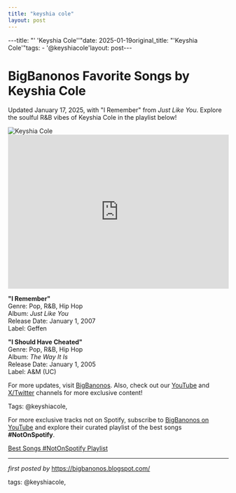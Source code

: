 ```yaml
---
title: "keyshia cole"
layout: post
---
```

---title: "' 'Keyshia Cole''"date: 2025-01-19original_title: "'Keyshia Cole'"tags:  - '@keyshiacole'layout: post---<!-- Title of the Post --><h1 >BigBanonos Favorite Songs by Keyshia Cole</h1> <!-- Introductory Text --><p >Updated January 17, 2025, with "I Remember" from <em>Just Like You</em>. Explore the soulful R&B vibes of Keyshia Cole in the playlist below!</p> <!-- Featured Image --><div > <img src="https://i.scdn.co/image/ab6761610000e5eb1ab13fdacbb8017ec4087ca9" alt="Keyshia Cole" /></div> <!-- Spotify Embed --><div > <iframe src="https://open.spotify.com/embed/playlist/5HrgFXMF5NLIkREghlnqTD?utm_source=generator" width="100%" height="352" frameborder="0" allowfullscreen="" allow="autoplay; clipboard-write; encrypted-media; fullscreen; picture-in-picture" loading="lazy"></iframe></div> <!-- Song Information --><div > <p><strong>"I Remember"</strong><br> Genre: Pop, R&B, Hip Hop<br> Album: <em>Just Like You</em><br> Release Date: January 1, 2007<br> Label: Geffen</p> <p><strong>"I Should Have Cheated"</strong><br> Genre: Pop, R&B, Hip Hop<br> Album: <em>The Way It Is</em><br> Release Date: January 1, 2005<br> Label: A&M (UC)</p></div> <!-- Footer Links --><div > <p>For more updates, visit <a href="https://bigbanonos.blogspot.com/" target="_blank">BigBanonos</a>. Also, check out our <a href="https://www.youtube.com/@BigBanonos" target="_blank">YouTube</a> and <a href="https://x.com/bigbanonos" target="_blank">X/Twitter</a> channels for more exclusive content!</p></div> <!-- Tags --><p >Tags: @keyshiacole,</p><!--Subscribe and Playlist Links--><div>    <p>For more exclusive tracks not on Spotify, subscribe to <a href="https://www.youtube.com/@BigBanonos" target="_blank">BigBanonos on YouTube</a> and explore their curated playlist of the best songs <strong>#NotOnSpotify</strong>.</p>    <p><a href="https://www.youtube.com/playlist?list=PLtuNtuTatqI0kFahUCbtbfenC_ET5O_tr" target="_blank">Best Songs #NotOnSpotify Playlist<br /></a></p></div><hr /><p><em>first posted by</em> <a href="https://bigbanonos.blogspot.com/" rel="noopener" target="_new">https://bigbanonos.blogspot.com/</a></p><p>tags: @keyshiacole,</p>